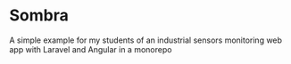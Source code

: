 # Sombra

A simple example for my students of an industrial sensors monitoring web app with Laravel and Angular in a monorepo
